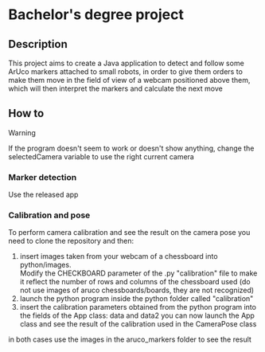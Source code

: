 # Bachelor's degree project
## Description
This project aims to create a Java application to detect and follow some ArUco markers attached to small robots, in order to give them 
orders to make them move in the field of view of a webcam positioned above them, which will then interpret the markers and calculate the next move

## How to
> [!WARNING]
> If the program doesn't seem to work or doesn't show anything, change the selectedCamera variable to use the right current camera
### Marker detection
Use the released app</br>

### Calibration and pose
To perform camera calibration and see the result on the camera pose you need to clone the repository and then:
1. insert images taken from your webcam of a chessboard into python/images. </br>
   Modify the CHECKBOARD parameter of the .py "calibration" file to make it reflect the number of rows and columns of the chessboard used (do not use images of aruco chessboards/boards, they are not recognized)
3. launch the python program inside the python folder called "calibration"
4. insert the calibration parameters obtained from the python program into the fields of the App class: data and data2
you can now launch the App class and see the result of the calibration used in the CameraPose class

in both cases use the images in the aruco_markers folder to see the result
